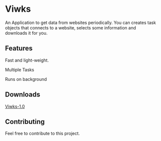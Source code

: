 # Viwks

An Application to get data from websites periodically. You can creates task objects that connects to a website, selects some information and downloads it for you.

## Features
Fast and light-weight.

Multiple Tasks

Runs on background

## Downloads
[Viwks-1.0](https://github.com/Harystolho/Viwks/releases/tag/v1.0)

## Contributing
Feel free to contribute to this project.
